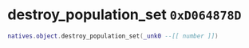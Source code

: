 # destroy_population_set `0xD064878D`

```lua
natives.object.destroy_population_set(_unk0 --[[ number ]])
```